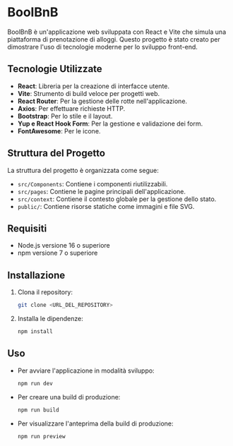 # BoolBnB

BoolBnB è un'applicazione web sviluppata con React e Vite che simula una piattaforma di prenotazione di alloggi. Questo progetto è stato creato per dimostrare l'uso di tecnologie moderne per lo sviluppo front-end.

## Tecnologie Utilizzate

- **React**: Libreria per la creazione di interfacce utente.
- **Vite**: Strumento di build veloce per progetti web.
- **React Router**: Per la gestione delle rotte nell'applicazione.
- **Axios**: Per effettuare richieste HTTP.
- **Bootstrap**: Per lo stile e il layout.
- **Yup e React Hook Form**: Per la gestione e validazione dei form.
- **FontAwesome**: Per le icone.

## Struttura del Progetto

La struttura del progetto è organizzata come segue:

- `src/Components`: Contiene i componenti riutilizzabili.
- `src/pages`: Contiene le pagine principali dell'applicazione.
- `src/context`: Contiene il contesto globale per la gestione dello stato.
- `public/`: Contiene risorse statiche come immagini e file SVG.

## Requisiti

- Node.js versione 16 o superiore
- npm versione 7 o superiore

## Installazione

1. Clona il repository:
   ```bash
   git clone <URL_DEL_REPOSITORY>
   ```
2. Installa le dipendenze:
   ```bash
   npm install
   ```

## Uso

- Per avviare l'applicazione in modalità sviluppo:
  ```bash
  npm run dev
  ```
- Per creare una build di produzione:
  ```bash
  npm run build
  ```
- Per visualizzare l'anteprima della build di produzione:
  ```bash
  npm run preview
  ```